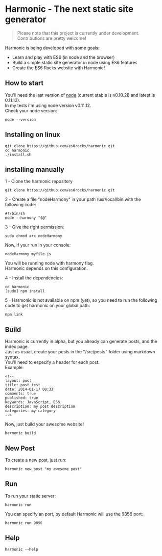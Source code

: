 # Harmonic - The next static site generator
> Please note that this project is currently under development. Contributions are pretty welcome!

Harmonic is being developed with some goals:  
- Learn and play with ES6 (in node and the browser)
- Build a simple static site generator in node using ES6 features
- Create the ES6 Rocks website with Harmonic!

## How to start
You'll need the last version of [node](http://nodejs.org/) (current stable is v0.10.28 and latest is 0.11.13).  
In my tests i'm using node version v0.11.12.  
Check your node version:  
```shell
node --version
```

## Installing on linux
```shell
git clone https://github.com/es6rocks/harmonic.git
cd harmonic
./install.sh
```
## installing manually
1 - Clone the harmonic repository
```shell
git clone https://github.com/es6rocks/harmonic.git
```

2 - Create a file "nodeHarmony" in your path /usr/local/bin with the following code:
```shell
#!/bin/sh
node --harmony "$@"
```
3 - Give the right permission:
```shell
sudo chmod a+x nodeHarmony
```

Now, if your run in your console:  
```shell
nodeHarmony myfile.js
```
You will be running node with harmony flag.  
Harmonic depends on this configuration.

4 - Install the dependencies:  
```
cd harmonic
[sudo] npm install
```
5 - Harmonic is not available on npm (yet), so you need to run the following code to get harmonic on your global path:  
```
npm link
```

## Build
Harmonic is currently in alpha, but you already can generate posts, and the index page.  
Just as usual, create your posts in the "/src/posts" folder using markdown syntax.  
You'll need to especify a header for each post.  
Example:
```
<!--
layout: post
title: post test
date: 2014-01-17 00:33
comments: true
published: true
keywords: JavaScript, ES6
description: my post description
categories: my-category
-->
```

Now, just build your awesome website!  
```shell
harmonic build
```

## New Post
To create a new post, just run:
```shell
harmonic new_post "my awesome post"
```

## Run
To run your static server:
```shell
harmonic run
```
You can specify an port, by default Harmonic will use the 9356 port:
```shell
harmonic run 9090
```

## Help
```shell
harmonic --help
```
